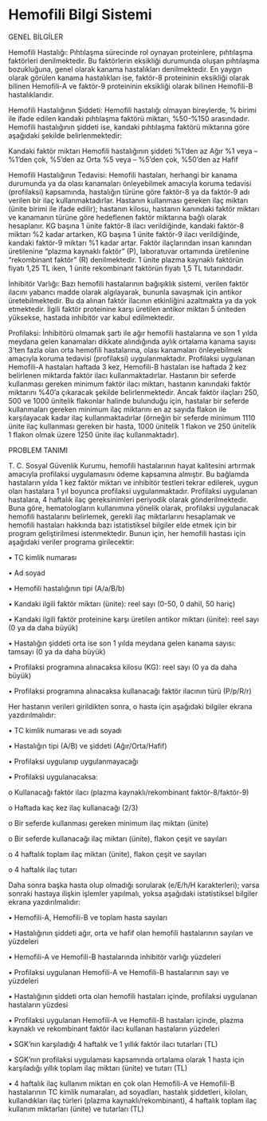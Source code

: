# Hemofili Bilgi Sistemi

GENEL BİLGİLER

Hemofili Hastalığı: Pıhtılaşma sürecinde rol oynayan proteinlere, pıhtılaşma faktörleri denilmektedir. Bu faktörlerin eksikliği durumunda oluşan pıhtılaşma bozukluğuna, genel olarak kanama hastalıkları denilmektedir. En yaygın olarak görülen kanama hastalıkları ise, faktör-8 proteininin eksikliği olarak bilinen Hemofili-A ve faktör-9 proteininin eksikliği olarak bilinen Hemofili-B hastalıklarıdır.

Hemofili Hastalığının Şiddeti: Hemofili hastalığı olmayan bireylerde, % birimi ile ifade edilen kandaki pıhtılaşma faktörü miktarı, %50-%150 arasındadır. Hemofili hastalığının şiddeti ise, kandaki pıhtılaşma faktörü miktarına göre aşağıdaki şekilde belirlenmektedir:

Kandaki faktör miktarı	                Hemofili hastalığının şiddeti
%1’den az	                                   Ağır
%1 veya – %1’den çok, %5’den az	             Orta
%5 veya – %5’den çok, %50’den az	           Hafif

Hemofili Hastalığının Tedavisi: Hemofili hastaları, herhangi bir kanama durumunda ya da olası kanamaları önleyebilmek amacıyla koruma tedavisi (profilaksi) kapsamında, hastalığın türüne göre faktör-8 ya da faktör-9 adı verilen bir ilaç kullanmaktadırlar. Hastanın kullanması gereken ilaç miktarı (ünite birimi ile ifade edilir); hastanın kilosu, hastanın kanındaki faktör miktarı ve kanamanın türüne göre hedeflenen faktör miktarına bağlı olarak hesaplanır. KG başına 1 ünite faktör-8 ilacı verildiğinde, kandaki faktör-8 miktarı %2 kadar artarken, KG başına 1 ünite faktör-9 ilacı verildiğinde, kandaki faktör-9 miktarı %1 kadar artar. Faktör ilaçlarından insan kanından üretilenine “plazma kaynaklı faktör” (P), laboratuvar ortamında üretilenine “rekombinant faktör” (R) denilmektedir. 1 ünite plazma kaynaklı faktörün fiyatı 1,25 TL iken, 1 ünite rekombinant faktörün fiyatı 1,5 TL tutarındadır.


İnhibitör Varlığı: Bazı hemofili hastalarının bağışıklık sistemi, verilen faktör ilacını yabancı madde olarak algılayarak, bununla savaşmak için antikor üretebilmektedir. Bu da alınan faktör ilacının etkinliğini azaltmakta ya da yok etmektedir. İlgili faktör proteinine karşı üretilen antikor miktarı 5 üniteden yüksekse, hastada inhibitör var kabul edilmektedir.


Profilaksi: İnhibitörü olmamak şartı ile ağır hemofili hastalarına ve son 1 yılda meydana gelen kanamaları dikkate alındığında aylık ortalama kanama sayısı 3’ten fazla olan orta hemofili hastalarına, olası kanamaları önleyebilmek amacıyla koruma tedavisi (profilaksi) uygulanmaktadır. Profilaksi uygulanan Hemofili-A hastaları haftada 3 kez, Hemofili-B hastaları ise haftada 2 kez belirlenen miktarda faktör ilacı kullanmaktadırlar. Hastanın bir seferde kullanması gereken minimum  faktör ilacı miktarı, hastanın kanındaki faktör miktarını
%40’a çıkaracak şekilde belirlenmektedir. Ancak faktör ilaçları 250, 500 ve 1000 ünitelik flakonlar halinde bulunduğu için, hastalar bir seferde kullanmaları gereken minimum ilaç miktarını en az sayıda flakon ile karşılayacak kadar ilaç kullanmaktadırlar (örneğin bir seferde
minimum 1110 ünite ilaç kullanması gereken bir hasta, 1000 ünitelik 1 flakon ve 250 ünitelik 1 flakon olmak üzere 1250 ünite ilaç kullanmaktadır).

PROBLEM TANIMI

T.	C. Sosyal Güvenlik Kurumu, hemofili hastalarının hayat kalitesini artırmak amacıyla profilaksi uygulamasını ödeme kapsamına almıştır. Bu bağlamda hastaların yılda 1 kez faktör miktarı ve inhibitör testleri tekrar edilerek, uygun olan hastalara 1 yıl boyunca profilaksi uygulanmaktadır. Profilaksi uygulanan hastalara, 4 haftalık ilaç gereksinimleri periyodik olarak gönderilmektedir. Buna göre, hematologların kullanımına yönelik olarak, profilaksi uygulanacak hemofili hastalarını belirlemek, gerekli ilaç miktarlarını hesaplamak ve hemofili hastaları hakkında bazı istatistiksel bilgiler elde etmek için bir program geliştirilmesi istenmektedir. Bunun için, her hemofili hastası için aşağıdaki veriler programa girilecektir:


•	TC kimlik numarası

•	Ad soyad

•	Hemofili hastalığının tipi (A/a/B/b)

•	Kandaki ilgili faktör miktarı (ünite): reel sayı (0-50, 0 dahil, 50 hariç)

•	Kandaki ilgili faktör proteinine karşı üretilen antikor miktarı (ünite): reel sayı (0 ya da daha büyük)

•	Hastalığın şiddeti orta ise son 1 yılda meydana gelen kanama sayısı: tamsayı (0 ya da daha büyük)

•	Profilaksi programına alınacaksa kilosu (KG): reel sayı (0 ya da daha büyük)

•	Profilaksi programına alınacaksa kullanacağı faktör ilacının türü (P/p/R/r)



Her hastanın verileri girildikten sonra, o hasta için aşağıdaki bilgiler ekrana yazdırılmalıdır:

•	TC kimlik numarası ve adı soyadı

•	Hastalığın tipi (A/B) ve şiddeti (Ağır/Orta/Hafif)

•	Profilaksi uygulanıp uygulanmayacağı

•	Profilaksi uygulanacaksa:

  o	Kullanacağı faktör ilacı (plazma kaynaklı/rekombinant faktör-8/faktör-9)
  
  o	Haftada kaç kez ilaç kullanacağı (2/3)
  
  o	Bir seferde kullanması gereken minimum ilaç miktarı (ünite)
  
  o	Bir seferde kullanacağı ilaç miktarı (ünite), flakon çeşit ve sayıları
  
  o	4 haftalık toplam ilaç miktarı (ünite), flakon çeşit ve sayıları
  
  o	4 haftalık ilaç tutarı
  

Daha sonra başka hasta olup olmadığı sorularak (e/E/h/H karakterleri); varsa sonraki hastaya ilişkin işlemler yapılmalı, yoksa aşağıdaki istatistiksel bilgiler ekrana yazdırılmalıdır:


•	Hemofili-A, Hemofili-B ve toplam hasta sayıları

•	Hastalığının şiddeti ağır, orta ve hafif olan hemofili hastalarının sayıları ve yüzdeleri

•	Hemofili-A ve Hemofili-B hastalarında inhibitör varlığı yüzdeleri

•	Profilaksi uygulanan Hemofili-A ve Hemofili-B hastalarının sayı ve yüzdeleri

•	Hastalığının şiddeti orta olan hemofili hastaları içinde, profilaksi uygulanan hastaların yüzdesi

•	Profilaksi uygulanan Hemofili-A ve Hemofili-B hastaları içinde, plazma kaynaklı ve rekombinant faktör ilacı kullanan hastaların yüzdeleri

•	SGK’nın karşıladığı 4 haftalık ve 1 yıllık faktör ilacı tutarları (TL)

•	SGK’nın profilaksi uygulaması kapsamında ortalama olarak 1 hasta için karşıladığı yıllık toplam ilaç miktarı (ünite) ve tutarı (TL)

•	4 haftalık ilaç kullanım miktarı en çok olan Hemofili-A ve Hemofili-B hastalarının TC kimlik numaraları, ad soyadları, hastalık şiddetleri, kiloları, kullandıkları ilaç türleri (plazma kaynaklı/rekombinant), 4 haftalık toplam ilaç kullanım miktarları (ünite) ve tutarları (TL)



